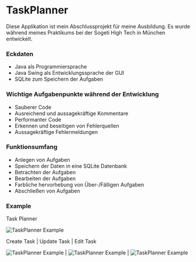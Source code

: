 # TaskPlanner

Diese Applikation ist mein Abschlussprojekt für meine Ausbildung.
Es wurde während meines Praktikums bei der Sogeti High Tech in München entwickelt.

### Eckdaten
* Java als Programmiersprache
* Java Swing als Entwicklungssprache der GUI
* SQLite zum Speichern der Aufgaben

### Wichtige Aufgabenpunkte während der Entwicklung
* Sauberer Code
* Ausreichend und aussagekräftige Kommentare
* Performanter Code
* Erkennen und beseitigen von Fehlerquellen
* Aussagekräftige Fehlermeldungen

### Funktionsumfang
* Anlegen von Aufgaben
* Speichern der Daten in eine SQLite Datenbank
* Betrachten der Aufgaben
* Bearbeiten der Aufgaben
* Farbliche hervorhebung von Über-/Fälligen Aufgaben
* Abschließen von Aufgaben

### Example
Task Planner

![TaskPlanner Example](http://media.codersgen.de/img/lts/github/TaskPlanner/task_planner.jpg)

Create Task | Update Task | Edit Task

![TaskPlanner Example](http://media.codersgen.de/img/lts/github/TaskPlanner/create_task.jpg) | ![TaskPlanner Example](http://media.codersgen.de/img/lts/github/TaskPlanner/update_task.jpg) | ![TaskPlanner Example](http://media.codersgen.de/img/lts/github/TaskPlanner/edit_task.jpg)
